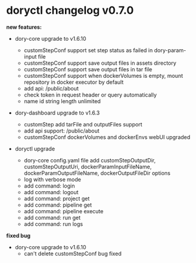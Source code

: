 # doryctl changelog v0.7.0

**new features:**

- dory-core upgrade to v1.6.10
    - customStepConf support set step status as failed in dory-param-input file
    - customStepConf support save output files in assets directory
    - customStepConf support save output files in tar file
    - customStepConf support when dockerVolumes is empty, mount repository in docker executor by default
    - add api: /public/about
    - check token in request header or query automatically
    - name id string length unlimited
    
- dory-dashboard upgrade to v1.6.3
    - customStep add tarFile and outputFiles support
    - add api support: /public/about
    - customStepConf dockerVolumes and dockerEnvs webUI upgraded

- doryctl upgrade
    - dory-core config.yaml file add customStepOutputDir, customStepOutputUri, dockerParamInputFileName, dockerParamOutputFileName, dockerOutputFileDir options
    - log with verbose mode
    - add command: login
    - add command: logout
    - add command: project get
    - add command: pipeline get
    - add command: pipeline execute
    - add command: run get
    - add command: run logs
    
**fixed bug**

- dory-core upgrade to v1.6.10
    - can't delete customStepConf bug fixed 

